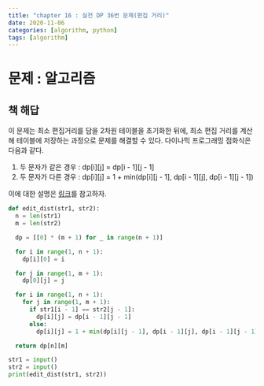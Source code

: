```yaml
---
title: "chapter 16 : 실전 DP 36번 문제(편집 거리)"
date: 2020-11-06
categories: [algorithm, python]
tags: [algorithm]
---
```

# 문제 : 알고리즘
## 책 해답
이 문제는 최소 편집거리를 담을 2차원 테이블을 초기화한 뒤에, 최소 편집 거리를 계산해 테이블에 저장하는 과정으로 문제를 해결할 수 있다. 다이나믹 프로그래밍 점화식은 다음과 같다.
1. 두 문자가 같은 경우 : dp[i][j] = dp[i - 1][j - 1]
2. 두 문자가 다른 경우 : dp[i][j] = 1 + min(dp[i][j - 1], dp[i - 1][j], dp[i - 1][j - 1])

이에 대한 설명은 [링크](https://hsp1116.tistory.com/41)를 참고하자.
```python
def edit_dist(str1, str2):
  n = len(str1)
  m = len(str2)

  dp = [[0] * (m + 1) for _ in range(n + 1)]

  for i in range(1, n + 1):
    dp[i][0] = i

  for j in range(1, m + 1):
    dp[0][j] = j

  for i in range(1, n + 1):
    for j in range(1, m + 1):
      if str1[i - 1] == str2[j - 1]:
        dp[i][j] = dp[i - 1][j - 1]
      else:
        dp[i][j] = 1 + min(dp[i][j - 1], dp[i - 1][j], dp[i - 1][j - 1])

  return dp[n][m]

str1 = input()
str2 = input()
print(edit_dist(str1, str2))
```
